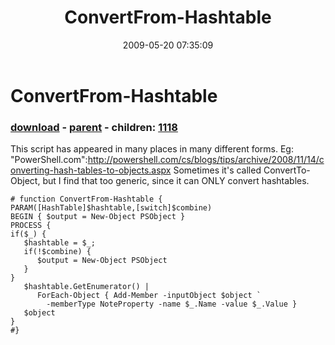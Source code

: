 ﻿---
pid:            1117
poster:         Joel Bennett
title:          ConvertFrom-Hashtable
date:           2009-05-20 07:35:09
format:         posh
parent:         1116
parent:         1116
children:       1118
---

# ConvertFrom-Hashtable

### [download](1117.ps1) - [parent](1116.md) - children: [1118](1118.md)

This script has appeared in many places in many different forms. Eg: "PowerShell.com":http://powershell.com/cs/blogs/tips/archive/2008/11/14/converting-hash-tables-to-objects.aspx Sometimes it's called ConvertTo-Object, but I find that too generic, since it can ONLY convert hashtables. 

```posh
# function ConvertFrom-Hashtable {
PARAM([HashTable]$hashtable,[switch]$combine)
BEGIN { $output = New-Object PSObject }
PROCESS {
if($_) { 
   $hashtable = $_;
   if(!$combine) {
      $output = New-Object PSObject
   }
}
   $hashtable.GetEnumerator() | 
      ForEach-Object { Add-Member -inputObject $object `
	  	-memberType NoteProperty -name $_.Name -value $_.Value }
   $object
}
#}
```
